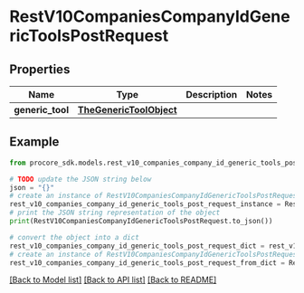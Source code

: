 # RestV10CompaniesCompanyIdGenericToolsPostRequest


## Properties

Name | Type | Description | Notes
------------ | ------------- | ------------- | -------------
**generic_tool** | [**TheGenericToolObject**](TheGenericToolObject.md) |  | 

## Example

```python
from procore_sdk.models.rest_v10_companies_company_id_generic_tools_post_request import RestV10CompaniesCompanyIdGenericToolsPostRequest

# TODO update the JSON string below
json = "{}"
# create an instance of RestV10CompaniesCompanyIdGenericToolsPostRequest from a JSON string
rest_v10_companies_company_id_generic_tools_post_request_instance = RestV10CompaniesCompanyIdGenericToolsPostRequest.from_json(json)
# print the JSON string representation of the object
print(RestV10CompaniesCompanyIdGenericToolsPostRequest.to_json())

# convert the object into a dict
rest_v10_companies_company_id_generic_tools_post_request_dict = rest_v10_companies_company_id_generic_tools_post_request_instance.to_dict()
# create an instance of RestV10CompaniesCompanyIdGenericToolsPostRequest from a dict
rest_v10_companies_company_id_generic_tools_post_request_from_dict = RestV10CompaniesCompanyIdGenericToolsPostRequest.from_dict(rest_v10_companies_company_id_generic_tools_post_request_dict)
```
[[Back to Model list]](../README.md#documentation-for-models) [[Back to API list]](../README.md#documentation-for-api-endpoints) [[Back to README]](../README.md)


